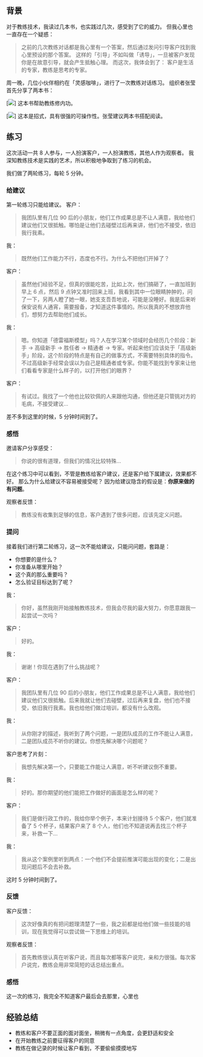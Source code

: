 ## 背景
对于教练技术，我读过几本书，也实践过几次，感受到了它的威力。
但我心里也一直存在一个疑惑：
>之前的几次教练对话都是我心里有一个答案，然后通过发问引导客户找到我心里预设的那个答案。
这样的「引导」不如叫做「诱导」，一旦被客户发现你是在故意引导，就会产生抵触心理。
而这次，我体会到了：
>客户是生活的专家，教练是思考的专家。

周一晚，几位小伙伴相约在「灵感咖啡」，进行了一次教练对话练习。
组织者张莹首先分享了两本书：

[![](./_image/2017-02-15-07-36-49.jpg)]
这本书帮助教练修内功。


[![](./_image/2017-02-15-07-38-21.jpg)]
这本是招式，具有很强的可操作性。张莹建议两本书搭配阅读。

## 练习
这次活动一共 8 人参与，一人扮演客户，一人扮演教练，其他人作为观察者。
我深知教练技术是实践的艺术，所以积极地争取到了练习的机会。

我们做了两轮练习，每轮 5 分钟。

### 给建议
第一轮练习只能给建议。
客户：
>我团队里有几位 90 后的小朋友，他们工作成果总是不让人满意，我给他们建议他们又很抵触。哪怕是让他们去碰壁过后再来讲，他们也不接受，依旧我行我素。

我：
>既然他们工作能力不行，态度也不行。为什么不把他们开掉了？

客户：
>虽然他们经验不足，但真的很能吃苦，比如上次，他们搞砸了，一直加班到早上 6 点，然后 9 点钟又准时回来上班，我看到其中一位眼睛肿肿的，问了一下，另两人瞪了她一眼，她支支吾吾地说，可能是没睡好。我是后来听保安说有人通宵，需要报备，才知道这件事情的。所以我真的不想放弃他们，想努力去帮助他们成长。

我：
>嗯。你知道「德雷福斯模型」吗？人在学习某个领域时会经历几个阶段：新手 -> 高级新手 -> 胜任者 -> 精通者 -> 专家。听起来他们应该处于「高级新手」阶段，这个阶段的特点是有自己的做事方式，不需要特别具体的指令。不过高级新手经常会误以为自己是精通者或专家。你能不能找到专家来让他们看看专家是什么样子的，以打开他们的眼界？

客户：
>有试过。我找了一个他也比较钦佩的人来跟他沟通，但他还是只管挑对方的毛病，不接受建议...

差不多到这里的时候，5 分钟时间到了。

### 感悟
邀请客户分享感受：
>你说的很有道理，但我们的情况比较特殊...

在这个练习中可以看到，不管是教练给客户建议，还是客户给下属建议，效果都不好。
那么为什么给建议不容易被接受呢？
因为给建议隐含的假设是：**你原来做的有问题**。

观察者反馈：
>教练没有收集到足够的信息，客户遇到了很多问题，应该先定义问题。

### 提问
接着我们进行第二轮练习，这一次不能给建议，只能问问题，套路是：
* 你想要的是什么？
* 你准备从哪里开始？
* 这个真的那么重要吗？
* 怎么验证目标达到了呢？

我：
>你好，虽然我刚开始接触教练技术，但我会尽我的最大努力，你愿意跟我一起尝试一次吗？

客户：
>好的。

我：
>谢谢！你现在遇到了什么挑战呢？

客户：
>我团队里有几位 90 后的小朋友，他们工作成果总是不让人满意，我给他们建议他们又很抵触。后来我就让他们去碰壁，过后再来复盘，他们也不接受，依旧我行我素。我也给他们做过培训，都没有什么改观。

我：
>从你刚才的描述，我听到了两个问题，一是团队成员的工作不能让人满意，二是团队成员不听你的建议。你想先解决哪个问题呢？

客户思考了片刻：
>我想先解决第一个，只要能工作能让人满意，听不听建议倒不重要。

我：
>好的。那你期望的他们能把工作做好的画面是怎么样的呢？

客户：
>我们是做行政工作的，我给你举个例子，本来计划接待 5 个客户，他们就准备了 5 个杯子，结果客户来了 8 个人，他们也不知道说再去找三个杯子来，补救一下...

我：
>我从这个案例里听到两点：一个他们不会提前推演可能出现的变化；二是出现问题后不会去补救。

这时 5 分钟时间到了。

### 反馈
客户反馈：
>这次好像真的有把问题理清楚了一些，我之前都是给他们做一些技能的培训，现在我觉得可以尝试做一下思维上的培训。

观察者反馈：
>首先教练很认真在听客户说，而且每次都等客户说完，亲和力很强。每次客户说完，教练会用非常简短的话总结出重点。

### 感悟
这一次的练习，我完全不知道客户最后会去那里，心里也

## 经验总结
* 教练和客户不要正面的面对面坐，稍微有一点角度，会更舒适和安全
* 在开始教练之前要征得客户的同意
* 教练在做记录的时候让客户看到，不要偷偷摸摸地写